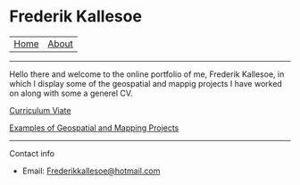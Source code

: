 # Frederik Kallesoe
<table>
     <tr>
         <td><a href=".">Home</a></td>
         <td><a href="about">About</a></td>
     </tr>
 </table>
 <hr>

Hello there and welcome to the online portfolio of me, Frederik Kallesoe, in which I display some of the geospatial and mappig projects I have worked on along with some a generel CV.

[Curriculum Viate](CV.md)                                      

[Examples of Geospatial and Mapping Projects](mapping_examples.md)


<hr>
<p>Contact info</p>
<ul>
    <li>Email: <a href="mailto:{{ site.email }}">Frederikkallesoe@hotmail.com</a></li>
</ul>
